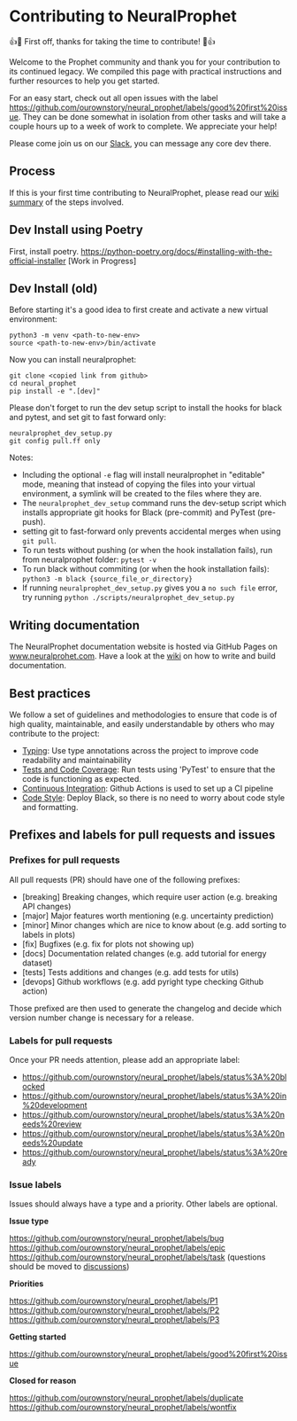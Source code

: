 # Contributing to NeuralProphet
:+1::tada: First off, thanks for taking the time to contribute! :tada::+1:

Welcome to the Prophet community and thank you for your contribution to its continued legacy. 
We compiled this page with practical instructions and further resources to help you get started.

For an easy start, check out all open issues with the label https://github.com/ourownstory/neural_prophet/labels/good%20first%20issue. 
They can be done somewhat in isolation from other tasks and will take a couple hours up to a week of work to complete. We appreciate your help!

Please come join us on our [Slack](https://join.slack.com/t/neuralprophet/shared_invite/zt-sgme2rw3-3dCH3YJ_wgg01IXHoYaeCg), you can message any core dev there.

## Process
If this is your first time contributing to NeuralProphet, please read our [wiki summary](https://github.com/ourownstory/neural_prophet/wiki#contributing-process) of the steps involved.

## Dev Install using Poetry
First, install poetry. https://python-poetry.org/docs/#installing-with-the-official-installer
[Work in Progress]

## Dev Install (old)
Before starting it's a good idea to first create and activate a new virtual environment:
```
python3 -m venv <path-to-new-env>
source <path-to-new-env>/bin/activate
```
Now you can install neuralprophet:

```
git clone <copied link from github>
cd neural_prophet
pip install -e ".[dev]"
```

Please don't forget to run the dev setup script to install the hooks for black and pytest, and set git to fast forward only:
```
neuralprophet_dev_setup.py
git config pull.ff only 
```

Notes: 
* Including the optional `-e` flag will install neuralprophet in "editable" mode, meaning that instead of copying the files into your virtual environment, a symlink will be created to the files where they are.
* The `neuralprophet_dev_setup` command runs the dev-setup script which installs appropriate git hooks for Black (pre-commit) and PyTest (pre-push).
* setting git to fast-forward only prevents accidental merges when using `git pull`.
* To run tests without pushing (or when the hook installation fails), run from neuralprophet folder: `pytest -v`
* To run black without commiting (or when the hook installation fails): `python3 -m black {source_file_or_directory}` 
* If running `neuralprophet_dev_setup.py` gives you a `no such file` error, try running `python ./scripts/neuralprophet_dev_setup.py`

## Writing documentation
The NeuralProphet documentation website is hosted via GitHub Pages on www.neuralprohet.com. Have a look at the [wiki](https://github.com/ourownstory/neural_prophet/wiki#writing-documentation) on how to write and build documentation.

## Best practices
We follow a set of guidelines and methodologies to ensure that code is of high quality, maintainable, and easily understandable by others who may contribute to the project:
* [Typing](https://github.com/ourownstory/neural_prophet/wiki#typing): Use type annotations across the project to improve code readability and maintainability
* [Tests and Code Coverage](https://github.com/ourownstory/neural_prophet/wiki#testing-and-code-coverage): Run tests using 'PyTest' to ensure that the code is functioning as expected.
* [Continuous Integration](https://github.com/ourownstory/neural_prophet/wiki#continous-integration): Github Actions is used to set up a CI pipeline
* [Code Style](https://github.com/ourownstory/neural_prophet/wiki#style): Deploy Black, so there is no need to worry about code style and formatting.

## Prefixes and labels for pull requests and issues

### Prefixes for pull requests
All pull requests (PR) should have one of the following prefixes:

* [breaking] Breaking changes, which require user action (e.g. breaking API changes)
* [major] Major features worth mentioning (e.g. uncertainty prediction)
* [minor] Minor changes which are nice to know about (e.g. add sorting to labels in plots)
* [fix] Bugfixes (e.g. fix for plots not showing up)
* [docs] Documentation related changes (e.g. add tutorial for energy dataset)
* [tests] Tests additions and changes (e.g. add tests for utils)
* [devops] Github workflows (e.g. add pyright type checking Github action)

Those prefixed are then used to generate the changelog and decide which version number change is necessary for a release.

### Labels for pull requests
Once your PR needs attention, please add an appropriate label:

- https://github.com/ourownstory/neural_prophet/labels/status%3A%20blocked
- https://github.com/ourownstory/neural_prophet/labels/status%3A%20in%20development
- https://github.com/ourownstory/neural_prophet/labels/status%3A%20needs%20review
- https://github.com/ourownstory/neural_prophet/labels/status%3A%20needs%20update
- https://github.com/ourownstory/neural_prophet/labels/status%3A%20ready

### Issue labels

Issues should always have a type and a priority. Other labels are optional.

**Issue type**

https://github.com/ourownstory/neural_prophet/labels/bug
https://github.com/ourownstory/neural_prophet/labels/epic
https://github.com/ourownstory/neural_prophet/labels/task
(questions should be moved to [discussions](https://github.com/ourownstory/neural_prophet/discussions))

**Priorities**

https://github.com/ourownstory/neural_prophet/labels/P1
https://github.com/ourownstory/neural_prophet/labels/P2
https://github.com/ourownstory/neural_prophet/labels/P3

**Getting started**

https://github.com/ourownstory/neural_prophet/labels/good%20first%20issue

**Closed for reason**

https://github.com/ourownstory/neural_prophet/labels/duplicate
https://github.com/ourownstory/neural_prophet/labels/wontfix
